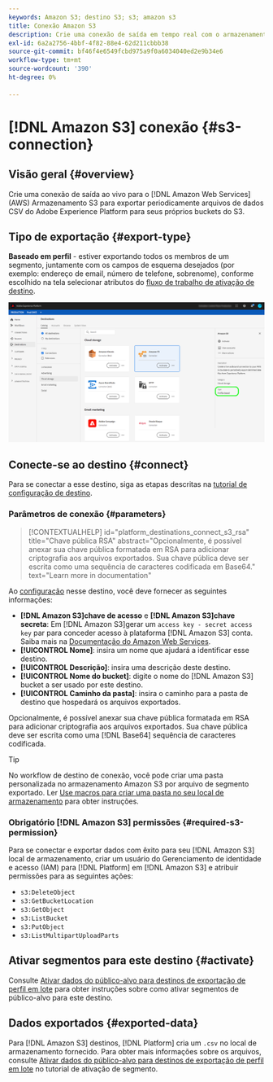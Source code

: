 ```yaml
---
keywords: Amazon S3; destino S3; s3; amazon s3
title: Conexão Amazon S3
description: Crie uma conexão de saída em tempo real com o armazenamento Amazon Web Services (AWS) S3 para exportar periodicamente arquivos de dados CSV do Adobe Experience Platform para seus próprios buckets do S3.
exl-id: 6a2a2756-4bbf-4f82-88e4-62d211cbbb38
source-git-commit: bf46f4e6549fcbd975a9f0a6034040ed2e9b34e6
workflow-type: tm+mt
source-wordcount: '390'
ht-degree: 0%

---
```


# [!DNL Amazon S3] conexão {#s3-connection}

## Visão geral {#overview}

Crie uma conexão de saída ao vivo para o [!DNL Amazon Web Services] (AWS) Armazenamento S3 para exportar periodicamente arquivos de dados CSV do Adobe Experience Platform para seus próprios buckets do S3.

## Tipo de exportação {#export-type}

**Baseado em perfil** - estiver exportando todos os membros de um segmento, juntamente com os campos de esquema desejados (por exemplo: endereço de email, número de telefone, sobrenome), conforme escolhido na tela selecionar atributos do [fluxo de trabalho de ativação de destino](../../ui/activate-segment-streaming-destinations.md#mapping).

![Tipo de exportação com base em perfil do Amazon S3](../../assets/catalog/cloud-storage/amazon-s3/catalog.png)

## Conecte-se ao destino {#connect}

Para se conectar a esse destino, siga as etapas descritas na [tutorial de configuração de destino](../../ui/connect-destination.md).

### Parâmetros de conexão {#parameters}

>[!CONTEXTUALHELP]
>id="platform_destinations_connect_s3_rsa"
>title="Chave pública RSA"
>abstract="Opcionalmente, é possível anexar sua chave pública formatada em RSA para adicionar criptografia aos arquivos exportados. Sua chave pública deve ser escrita como uma sequência de caracteres codificada em Base64."
>text="Learn more in documentation"

Ao [configuração](../../ui/connect-destination.md) nesse destino, você deve fornecer as seguintes informações:

* **[!DNL Amazon S3]chave de acesso** e **[!DNL Amazon S3]chave secreta**: Em [!DNL Amazon S3]gerar um `access key - secret access key` par para conceder acesso à plataforma [!DNL Amazon S3] conta. Saiba mais na [Documentação do Amazon Web Services](https://docs.aws.amazon.com/IAM/latest/UserGuide/id_credentials_access-keys.html).
* **[!UICONTROL Nome]**: insira um nome que ajudará a identificar esse destino.
* **[!UICONTROL Descrição]**: insira uma descrição deste destino.
* **[!UICONTROL Nome do bucket]**: digite o nome do [!DNL Amazon S3] bucket a ser usado por este destino.
* **[!UICONTROL Caminho da pasta]**: insira o caminho para a pasta de destino que hospedará os arquivos exportados.

Opcionalmente, é possível anexar sua chave pública formatada em RSA para adicionar criptografia aos arquivos exportados. Sua chave pública deve ser escrita como uma [!DNL Base64] sequência de caracteres codificada.

>[!TIP]
>
>No workflow de destino de conexão, você pode criar uma pasta personalizada no armazenamento Amazon S3 por arquivo de segmento exportado. Ler [Use macros para criar uma pasta no seu local de armazenamento](overview.md#use-macros) para obter instruções.

### Obrigatório [!DNL Amazon S3] permissões {#required-s3-permission}

Para se conectar e exportar dados com êxito para seu [!DNL Amazon S3] local de armazenamento, criar um usuário do Gerenciamento de identidade e acesso (IAM) para [!DNL Platform] em [!DNL Amazon S3] e atribuir permissões para as seguintes ações:

* `s3:DeleteObject`
* `s3:GetBucketLocation`
* `s3:GetObject`
* `s3:ListBucket`
* `s3:PutObject`
* `s3:ListMultipartUploadParts`

<!--

Commenting out this note, as write permissions are assigned through the s3:PutObject permission.

>[!IMPORTANT]
>
>Platform needs `write` permissions on the bucket object where the export files will be delivered.

-->

## Ativar segmentos para este destino {#activate}

Consulte [Ativar dados do público-alvo para destinos de exportação de perfil em lote](../../ui/activate-batch-profile-destinations.md) para obter instruções sobre como ativar segmentos de público-alvo para este destino.

## Dados exportados {#exported-data}

Para [!DNL Amazon S3] destinos, [!DNL Platform] cria um `.csv` no local de armazenamento fornecido. Para obter mais informações sobre os arquivos, consulte [Ativar dados do público-alvo para destinos de exportação de perfil em lote](../../ui/activate-batch-profile-destinations.md) no tutorial de ativação de segmento.
